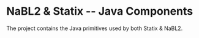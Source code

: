 NaBL2 & Statix -- Java Components
========================

The project contains the Java primitives used by both Statix & NaBL2.

